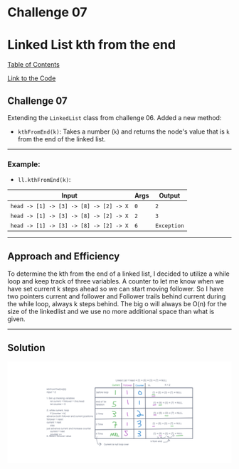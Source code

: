# Challenge 07

# Linked List kth from the end

[Table of Contents](../../../README.md)

[Link to the Code](./linked-list.js)

## Challenge 07
Extending the `LinkedList` class from challenge 06. Added a new method:
- `kthFromEnd(k)`: Takes a number (`k`) and returns the node's value that is `k` from the end of the linked list.

---

### Example:

- `ll.kthFromEnd(k)`:

| Input | Args | Output |
| ----- | ------ | ------ |
| `head -> [1] -> [3] -> [8] -> [2] -> X` | `0` | `2` |
| `head -> [1] -> [3] -> [8] -> [2] -> X` | `2` | `3` |
| `head -> [1] -> [3] -> [8] -> [2] -> X` | `6` | `Exception` |

---

## Approach and Efficiency

To determine the kth from the end of a linked list, I decided to utilize a while loop and keep track of three variables. A counter to let me know when we have set current k steps ahead so we can start moving follower. So I have two pointers current and follower and Follower trails behind current during the while loop, always k steps behind. The big o will always be O(n) for the size of the linkedlist and we use no more additional space than what is given.

---

## Solution
![White Board Image](./basic-auth.png)
